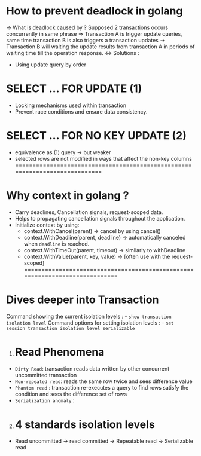 # How to prevent deadlock in golang 
-> What is deadlock caused by ?
Supposed 2 transactions occurs concurrently in same phrase 
=> Transaction A is trigger update queries, same time transaction B is also triggers a transaction updates -> Transaction B will waiting the update results from transaction A in periods of waiting time till the operation response.
<-> Solutions :
- Using update query by order

# SELECT ... FOR UPDATE (1)
- Locking mechanisms used within transaction
- Prevent race conditions and ensure data consistency.
# SELECT ... FOR NO KEY UPDATE (2)
- equivalence as (1) query -> but weaker
- selected rows are not modified in ways that affect the non-key columns
============================================================================
# Why context in golang ?
- Carry deadlines, Cancellation signals, request-scoped data.
- Helps to propagating cancellation signals throughout the application.
- Initialize context by using:
  + context.WithCancel(parent) -> cancel by using cancel()
  + context.WithDeadline(parent, deadline) -> automatically canceled when `deadline` is reached.
  + context.WithTimeOut(parent, timeout) -> similarly to withDeadline
  + context.WithValue(parent, key, value) -> [often use with the request-scoped]
============================================================================
# Dives deeper into Transaction
Command showing the current isolation levels :
    - `show transaction isolation level`
Command options for setting isolation levels :
    - `set session transaction isolation level serializable`
1. # Read Phenomena
 + `Dirty Read`: transaction reads data written by other concurrent uncommitted transaction
 + `Non-repeated read`: reads the same row twice and sees difference value
 + `Phantom read` : transaction re-executes a query to find rows satisfy the condition and sees the difference set of rows
 + `Serialization anomaly` : 
2. # 4 standards isolation levels
 + Read uncommitted -> read committed -> Repeatable read -> Serializable read
